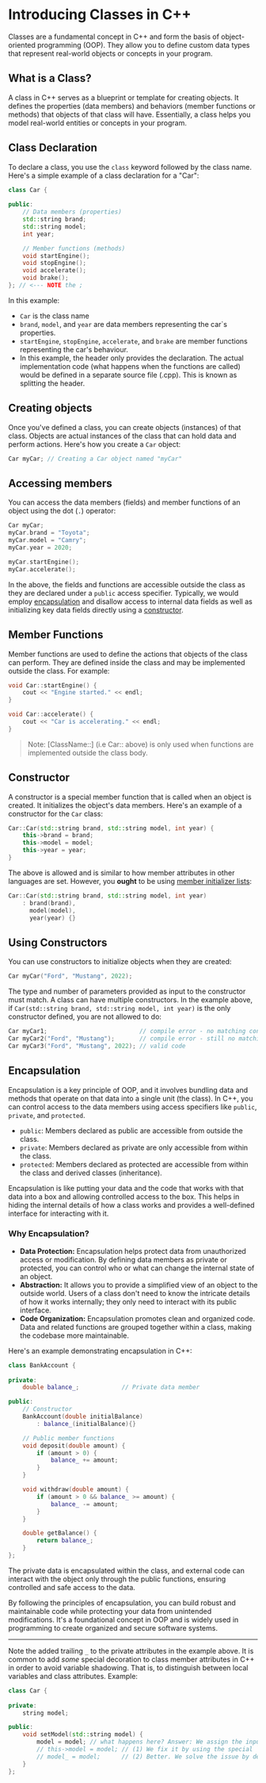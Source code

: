 # Introducing Classes in C++

Classes are a fundamental concept in C++ and form the basis of 
object-oriented programming (OOP). They allow you to define custom data 
types that represent real-world objects or concepts in your program.

## What is a Class?

A class in C++ serves as a blueprint or template for creating objects. 
It defines the properties (data members) and behaviors (member functions or methods) 
that objects of that class will have. Essentially, a class helps you model
real-world entities or concepts in your program.

## Class Declaration

To declare a class, you use the `class` keyword followed by the class name. 
Here's a simple example of a class declaration for a "Car":

```cpp
class Car {
    
public:
    // Data members (properties)
    std::string brand;
    std::string model;
    int year;

    // Member functions (methods)
    void startEngine();
    void stopEngine();
    void accelerate();
    void brake();
}; // <--- NOTE the ;
```

In this example: 

- `Car` is the class name
- `brand`, `model`, and `year` are data members representing the car`s properties.
- `startEngine`, `stopEngine`, `accelerate`, and `brake` are member functions 
representing the car's behaviour.
- In this example, the header only provides the declaration. 
The actual implementation code (what happens when the functions are called) 
would be defined in a separate source file (.cpp). This is known as splitting the header.

## Creating objects

Once you've defined a class, you can create objects (instances) of that class. 
Objects are actual instances of the class that can hold data and perform actions. 
Here's how you create a `Car` object:

```cpp
Car myCar; // Creating a Car object named "myCar"
```

## Accessing members

You can access the data members (fields) and member functions of an object 
using the dot (`.`) operator:

```cpp
Car myCar;
myCar.brand = "Toyota";
myCar.model = "Camry";
myCar.year = 2020;

myCar.startEngine();
myCar.accelerate();
```

In the above, the fields and functions are accessible outside the class 
as they are declared under a `public` access specifier. Typically, we would employ [encapsulation](#encapsulation) 
and disallow access to internal data fields as well as initializing key data fields directly using a [constructor](#constructor).

## Member Functions

Member functions are used to define the actions that objects of the class can perform. 
They are defined inside the class and may be implemented outside the class. 
For example:

```cpp
void Car::startEngine() { 
    cout << "Engine started." << endl;
}

void Car::accelerate() {
    cout << "Car is accelerating." << endl;
}
```

> Note: [ClassName::] (i.e Car:: above) is only used when functions are implemented outside the class body.

## Constructor

A constructor is a special member function that is called when an object is created. 
It initializes the object's data members. 
Here's an example of a constructor for the `Car` class:

```cpp
Car::Car(std::string brand, std::string model, int year) {
    this->brand = brand;
    this->model = model;
    this->year = year;
}
```

The above is allowed and is similar to how member attributes in other languages are set. However, you __ought__ to be using [member initializer lists](https://en.cppreference.com/w/cpp/language/constructor):

```cpp
Car::Car(std::string brand, std::string model, int year)
    : brand(brand), 
      model(model), 
      year(year) {}
```

## Using Constructors

You can use constructors to initialize objects when they are created:

```cpp
Car myCar("Ford", "Mustang", 2022);
```

The type and number of parameters provided as input to the constructor must match. 
A class can have multiple constructors. In the example above, 
if `Car(std::string brand, std::string model, int year)` is the only constructor defined, 
you are not allowed to do:

```cpp
Car myCar1;                          // compile error - no matching constructor
Car myCar2("Ford", "Mustang");       // compile error - still no matching constructor
Car myCar3("Ford", "Mustang", 2022); // valid code
```

## Encapsulation
Encapsulation is a key principle of OOP, and it involves bundling data and methods that operate on that data into a single unit (the class). 
In C++, you can control access to the data members using access specifiers like `public`, `private`, and `protected`.

- `public`: Members declared as public are accessible from outside the class.
- `private`: Members declared as private are only accessible from within the class.
- `protected`: Members declared as protected are accessible from within the class and derived classes (inheritance).

Encapsulation is like putting your data and the code that works with that data into a box and allowing controlled access to the box. 
This helps in hiding the internal details of how a class works and provides a well-defined interface for interacting with it.

### Why Encapsulation?
- __Data Protection:__ Encapsulation helps protect data from unauthorized access or modification. By defining data members as private or protected, you can control who or what can change the internal state of an object.
- __Abstraction:__ It allows you to provide a simplified view of an object to the outside world. Users of a class don't need to know the intricate details of how it works internally; they only need to interact with its public interface.
- __Code Organization:__ Encapsulation promotes clean and organized code. Data and related functions are grouped together within a class, making the codebase more maintainable.

Here's an example demonstrating encapsulation in C++:

```cpp
class BankAccount {
    
private:
    double balance_;            // Private data member

public:
    // Constructor
    BankAccount(double initialBalance)
        : balance_(initialBalance){}

    // Public member functions
    void deposit(double amount) {
        if (amount > 0) {
            balance_ += amount;
        }
    }

    void withdraw(double amount) {
        if (amount > 0 && balance_ >= amount) {
            balance_ -= amount;
        }
    }

    double getBalance() {
        return balance_;
    }
};
```

The private data is encapsulated within the class, and external code can interact with the object only through the public functions, 
ensuring controlled and safe access to the data.

By following the principles of encapsulation, you can build robust and maintainable code while protecting your data from unintended modifications. 
It's a foundational concept in OOP and is widely used in programming to create organized and secure software systems.

---
Note the added trailing `_` to the private attributes in the example above. 
It is common to add _some_ special decoration to class member attributes in C++ in order to avoid variable shadowing. 
That is, to distinguish between local variables and class attributes. Example:

```cpp
class Car {
    
private:
    string model;

public:
    void setModel(std::string model) {
        model = model; // what happens here? Answer: We assign the input parameter to itself. NOT what we intended.
        // this->model = model; // (1) We fix it by using the special `this` pointer.
        // model_ = model;      // (2) Better. We solve the issue by decorating the field.
    }
};
```
